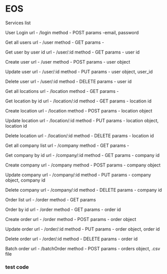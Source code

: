 # EOS

Services list


User Login
url - /login
method - POST
params -email, password 


Get all users
url - /user
method - GET
params - 


Get user by user id
url - /user/:id
method - GET
params - user id


Create user 
url - /user
method - POST
params - user object


Update user 
url - /user/:id
method - PUT
params - user object, user_id


Delete user
url - /user/:id
method - DELETE
params - user id


Get all locations
url - /location
method - GET
params - 


Get location by id
url - /location/:id
method - GET
params - location id


Create location
url - /location
method - POST
params - location object


Update location
url - /location/:id
method - PUT
params - location object, location id


Delete location
url - /location/:id
method - DELETE
params - location id


Get all company list
url - /company
method - GET
params - 


Get company by id
url - /company/:id
method - GET
params - company id


Create company
url - /company
method - POST
params - company object


Update company
url - /company/:id
method - PUT
params - company object, company id


Delete company
url - /company/:id
method - DELETE
params - company id


Order list
url - /order
method - GET
params


Order by id
url - /order
method - GET
params - order id


Create order
url - /order
method - POST
params - order object


Update order
url - /order/:id
method - PUT
params - order object, order id


Delete order
url - /order/:id
method - DELETE
params - order id


Batch order
url - /batchOrder
method - POST
params - orders object, .csv file


<h3>test code</h3>